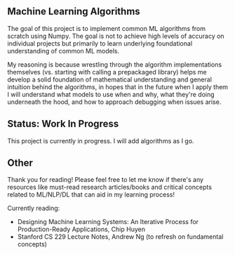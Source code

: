 ## Machine Learning Algorithms

The goal of this project is to implement common ML algorithms from scratch using Numpy. The goal is not to achieve high levels of accuracy on individual projects but primarily to learn underlying foundational understanding of common ML models. 

My reasoning is because wrestling through the algorithm implementations themselves (vs. starting with calling a prepackaged library) helps me develop a solid foundation of mathematical understanding and general intuition behind the algorithms, in hopes that in the future when I apply them I will understand what models to use when and why, what they're doing underneath the hood, and how to approach debugging when issues arise.

## Status: Work In Progress

This project is currently in progress. I will add algorithms as I go.

## Other

Thank you for reading! Please feel free to let me know if there's any resources like must-read research articles/books and critical concepts related to ML/NLP/DL that can aid in my learning process! 

Currently reading: 
- Designing Machine Learning Systems: An Iterative Process for Production-Ready Applications, Chip Huyen
- Stanford CS 229 Lecture Notes, Andrew Ng (to refresh on fundamental concepts)
